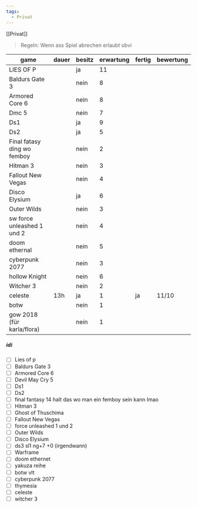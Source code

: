 ```yaml
---
tags:
  - Privat
---
```

[[Privat]]

> Regeln: Wenn ass Spiel abrechen erlaubt obvi

| game                        | dauer | besitz | erwartung | fertig | bewertung |
| --------------------------- | ----- | ------ | --------- | ------ | --------- |
| LIES OF P                   |       | ja     | 11        |        |           |
| Baldurs Gate 3              |       | nein   | 8         |        |           |
| Armored Core 6              |       | nein   | 8         |        |           |
| Dmc 5                       |       | nein   | 7         |        |           |
| Ds1                         |       | ja     | 9         |        |           |
| Ds2                         |       | ja     | 5         |        |           |
| Final fatasy ding wo femboy |       | nein   | 2         |        |           |
| Hitman 3                    |       | nein   | 3         |        |           |
| Fallout New Vegas           |       | nein   | 4         |        |           |
| Disco Elysium               |       | ja     | 6         |        |           |
| Outer Wilds                 |       | nein   | 3         |        |           |
| sw force unleashed 1 und 2  |       | nein   | 4         |        |           |
| doom ethernal               |       | nein   | 5         |        |           |
| cyberpunk 2077              |       | nein   | 3         |        |           |
| hollow Knight               |       | nein   | 6         |        |           |
| Witcher 3                   |       | nein   | 2         |        |           |
| celeste                     | 13h   | ja     | 1         | ja     | 11/10     |
| botw                        |       | nein   | 1         |        |           |
| gow 2018 (für karla/flora)  |       | nein   | 1         |        |           |


##### idi
- [ ] Lies of p
- [ ] Baldurs Gate 3
- [ ] Armored Core 6
- [ ] Devil May Cry 5
- [ ] Ds1
- [ ] Ds2
- [ ] final fantasy 14 halt das wo man ein femboy sein kann lmao
- [ ] Hitman 3
- [ ] Ghost of Thuschima
- [ ] Fallout New Vegas
- [ ] force unleashed 1 und 2
- [ ] Outer Wilds
- [ ] Disco Elysium
- [ ] ds3 sl1 ng+7 +0 (irgendwann)
- [ ] Warframe
- [ ] doom ethernet
- [ ] yakuza reihe
- [ ] botw vlt
- [ ] cyberpunk 2077
- [ ] thymesia
- [ ] celeste
- [ ] witcher 3
